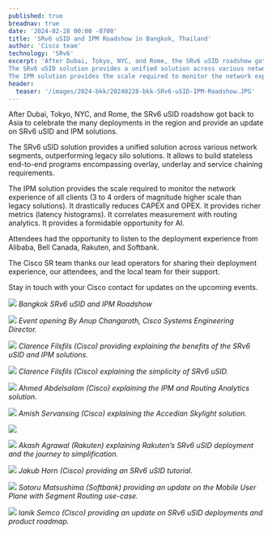```yaml
---
published: true
breadnav: true
date: '2024-02-28 00:00 -0700'
title: 'SRv6 uSID and IPM Roadshow in Bangkok, Thailand'
author: 'Cisco team'
technology: 'SRv6'
excerpt: 'After Dubai, Tokyo, NYC, and Rome, the SRv6 uSID roadshow got back to Asia to celebrate the many deployments in the region and provide an update on SRv6 uSID and IPM solutions.
The SRv6 uSID solution provides a unified solution across various network segments, outperforming legacy silo solutions. It allows to build stateless end-to-end programs encompassing overlay, underlay and service chaining requirements.
The IPM solution provides the scale required to monitor the network experience of all clients  (3 to 4 orders of magnitude higher scale than legacy solutions). It drastically reduces CAPEX and OPEX. It provides richer metrics (latency histograms). It correlates measurement with routing analytics. It provides a formidable opportunity for AI.'
header:
  teaser: '/images/2024-bkk/20240228-bkk-SRv6-uSID-IPM-Roadshow.JPG'
---
```

After Dubai, Tokyo, NYC, and Rome, the SRv6 uSID roadshow got back to Asia to celebrate the many deployments in the region and provide an update on SRv6 uSID and IPM solutions.

The SRv6 uSID solution provides a unified solution across various network segments, outperforming legacy silo solutions. It allows to build stateless end-to-end programs encompassing overlay, underlay and service chaining requirements.

The IPM solution provides the scale required to monitor the network experience of all clients  (3 to 4 orders of magnitude higher scale than legacy solutions). It drastically reduces CAPEX and OPEX. It provides richer metrics (latency histograms). It correlates measurement with routing analytics. It provides a formidable opportunity for AI.

Attendees had the opportunity to listen to the deployment experience from Alibaba, Bell Canada, Rakuten, and Softbank. 

The Cisco SR team thanks our lead operators for sharing their deployment experience, our attendees, and the local team for their support. 

Stay in touch with your Cisco contact for updates on the upcoming events.  

![](/images/2024-bkk/20240228-bkk-SRv6-uSID-IPM-Roadshow.JPG#center)
*Bangkok SRv6 uSID and IPM Roadshow*

![](/images/2024-bkk/20240228-bkk-Anup-Changaroth-Cisco-event-opening.JPG#center)
*Event opening By Anup Changaroth, Cisco Systems Engineering Director.*

![](/images/2024-bkk/20240228-bkk-Clarence-Filsfils-Cisco-uSID-IPM-update.JPG#center)
*Clarence Filsfils (Cisco) providing explaining the benefits of the SRv6 uSID and IPM solutions.*

![](/images/2024-bkk/20240228-bkk-Clarence-Filsfils-Cisco-SRv6-uSID-simplicity.JPG#center)
*Clarence Filsfils (Cisco) explaining the simplicity of SRv6 uSID.*

![](/images/2024-bkk/20240228-bkk-Ahmed-Abdelsalam-Cisco-IPM-RA.JPG#center)
*Ahmed Abdelsalam (Cisco) explaining the IPM and Routing Analytics solution.*

![](/images/2024-bkk/20240228-bkk-Amish-Servansing-Cisco-Accedian-Skylight.JPG#center)
*Amish Servansing (Cisco) explaining the Accedian Skylight solution.*

![](/images/2024-bkk/20240228-bkk-Roy-Jiang-Alibaba-SRv6-uSID-deployment.JPG#center)

![](/images/2024-bkk/20240228-bkk-Akash-Agrawal-Rakuten-SRv6-uSID-deployment.JPG#center)
*Akash Agrawal (Rakuten) explaining Rakuten’s SRv6 uSID deployment and the journey to simplification.*

![](/images/2024-bkk/20240228-bkk-Jakub-Horn-Cisco-SRv6-uSID-tutorial.JPG#center)
*Jakub Horn (Cisco) providing an SRv6 uSID tutorial.*

![](/images/2024-bkk/20240228-bkk-Satoru-Matsushima-Softbank-MUP-update.JPG#center)
*Satoru Matsushima (Softbank) providing an update on the Mobile User Plane with Segment Routing use-case.*

![](/images/2024-bkk/20240228-bkk-Ianik-Semco-Cisco-SRv6-uSID-roadmap.JPG#center)
*Ianik Semco (Cisco) providing an update on SRv6 uSID deployments and product roadmap.*